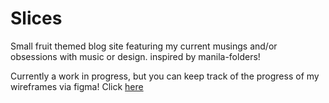 # Slices

Small fruit themed blog site featuring my current musings and/or obsessions with music or design. inspired by manila-folders!

Currently a work in progress, but you can keep track of the progress of my wireframes via figma! Click [here](https://www.figma.com/file/sIFPUcTGVC5hvdWLgI44JT/Slices?-Project?node-id=0%3A1) 
